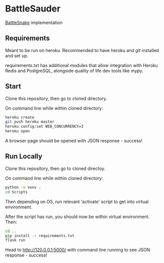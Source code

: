 # BattleSauder
[BattleSnake](https://play.battlesnake.com/) implementation

## Requirements

Meant to be run on heroku. Recommended to have heroku and git installed and set up.

requirements.txt has additional modules that allow integration with Heroku Redis and PostgreSQL,
alongside quality of life dev tools like mypy.

## Start

Clone this repository, then go to cloned directory.

On command line while within cloned directory:

```bash
heroku create
git push heroku master
heroku config:set WEB_CONCURRENCY=3
heroku open
```

A browser page should be opened with JSON response - success!

## Run Locally

Clone this repository, then go to cloned directoy.

On command line while within cloned directory:

```bash
python -m venv .
cd Scripts
```

Then depending on OS, run relevant 'activate' script to get into virtual environment.

After the script has run, you should now be within virtual environment. Then:

```bash
cd ..
pip install -r requirements.txt
flask run
```

Head to http://120.0.0.1:5000/ with command line running to see JSON response - success!